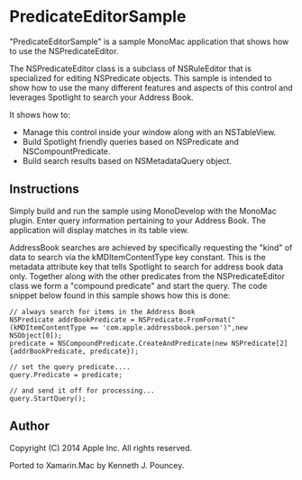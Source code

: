 PredicateEditorSample
=====================

"PredicateEditorSample" is a sample MonoMac application that shows how to use the NSPredicateEditor.

The NSPredicateEditor class is a subclass of NSRuleEditor that is
specialized for editing NSPredicate objects.  This sample is intended
to show how to use the many different features and aspects of this
control and leverages Spotlight to search your Address Book.

It shows how to:

* Manage this control inside your window along with an NSTableView.
* Build Spotlight friendly queries based on NSPredicate and NSCompountPredicate.
* Build search results based on NSMetadataQuery object.

Instructions
------------

Simply build and run the sample using MonoDevelop with the MonoMac plugin. Enter query information pertaining to your Address Book. The application will display matches in its table view.

AddressBook searches are achieved by specifically requesting the
"kind" of data to search via the kMDItemContentType key constant.
This is the metadata attribute key that tells Spotlight to search for
address book data only.  Together along with the other predicates from
the NSPredicateEditor class we form a "compound predicate" and start
the query. The code snippet below found in this sample shows how this
is done:

	// always search for items in the Address Book
	NSPredicate addrBookPredicate = NSPredicate.FromFormat("(kMDItemContentType == 'com.apple.addressbook.person')",new NSObject[0]);
	predicate = NSCompoundPredicate.CreateAndPredicate(new NSPredicate[2] {addrBookPredicate, predicate});
	
	// set the query predicate....
	query.Predicate = predicate;
	
	// and send it off for processing...
	query.StartQuery();

Author
------

Copyright (C) 2014 Apple Inc. All rights reserved.

Ported to Xamarin.Mac by Kenneth J. Pouncey.